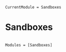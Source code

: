 ```@meta
CurrentModule = Sandboxes
```

# Sandboxes

```@index
```

```@autodocs
Modules = [Sandboxes]
```
